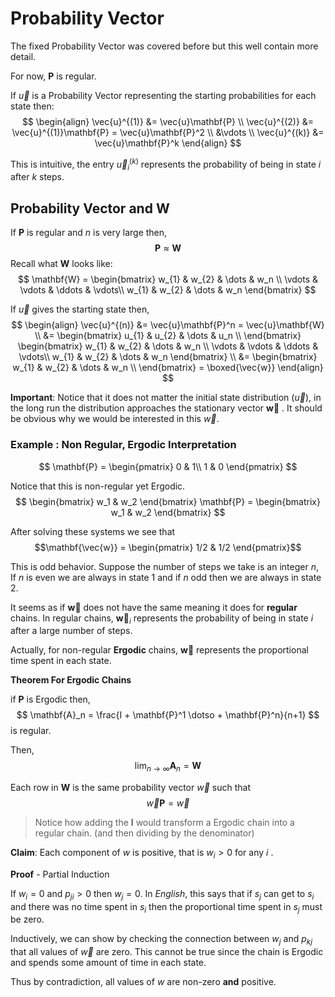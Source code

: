 # Probability Vector
The fixed Probability Vector was covered before but this well contain more detail.

For now, $\mathbf{P}$ is regular. 

If $\vec{u}$ is a Probability Vector representing the starting probabilities for each state then:
$$
\begin{align}
	\vec{u}^{(1)} &= \vec{u}\mathbf{P} \\
	\vec{u}^{(2)} &= \vec{u}^{(1)}\mathbf{P} = \vec{u}\mathbf{P}^2 \\
	&\vdots \\
	\vec{u}^{(k)} &= \vec{u}\mathbf{P}^k 
\end{align}
$$

This is intuitive, the entry $\vec{u}_{i}^{(k)}$ represents the probability of being in state $i$ after $k$ steps.  
## Probability Vector and $\mathbf{W}$
If $\mathbf{P}$ is regular and $n$ is very large then, 
$$\mathbf{P}\approx\mathbf{W}$$
Recall what $\mathbf{W}$ looks like:
$$
\mathbf{W} = \begin{bmatrix} 
    w_{1} & w_{2} & \dots & w_n \\
    \vdots & \vdots & \ddots & \vdots\\
	w_{1} & w_{2} & \dots & w_n 
\end{bmatrix}
$$

If $\vec{u}$ gives the starting state then, 
$$
\begin{align}
	\vec{u}^{(n)} &= \vec{u}\mathbf{P}^n = \vec{u}\mathbf{W} \\
	&= 
	\begin{bmatrix} 
    	u_{1} & u_{2} & \dots & u_n \\
	\end{bmatrix}
	\begin{bmatrix} 
    	w_{1} & w_{2} & \dots & w_n \\
    	\vdots & \vdots & \ddots & \vdots\\
		w_{1} & w_{2} & \dots & w_n 
	\end{bmatrix}
\\
&= \begin{bmatrix} 
    w_{1} & w_{2} & \dots & w_n \\
	\end{bmatrix} = \boxed{\vec{w}}
\end{align}
$$

**Important**: Notice that it does not matter the initial state distribution ($\vec{u}$), in the long run the distribution approaches the stationary vector $\mathbf{\vec{w}}$ . It should be obvious why we would be interested in this $\vec{w}$.

### Example : Non Regular, Ergodic Interpretation

$$
\mathbf{P} = 
\begin{pmatrix}
        0 & 1\\
        1 & 0  
\end{pmatrix} 
$$

Notice that this is non-regular yet Ergodic. 
$$
\begin{bmatrix}
        w_1 & w_2
\end{bmatrix} \mathbf{P} = \begin{bmatrix}
        w_1 & w_2
\end{bmatrix}
$$

After solving these systems we see that $$\mathbf{\vec{w}} = \begin{pmatrix}
        1/2 & 1/2
\end{pmatrix}$$

This is odd behavior.
Suppose the number of steps we take is an integer $n$, 
If $n$ is even we are always in state $1$ and if $n$ odd then we are always in state $2$. 

It seems as if $\mathbf{\vec{w}}$ does not have the same meaning it does for **regular** chains. In regular chains, $\mathbf{\vec{w}}_i$ represents the probability of being in  state $i$ after a large number of steps. 

Actually, for non-regular **Ergodic** chains, $\mathbf{\vec{w}}$ represents the proportional time spent in each state.  

**Theorem For Ergodic Chains**

if $\mathbf{P}$ is Ergodic then,
$$
\mathbf{A}_n = \frac{I + \mathbf{P}^1 \dotso + \mathbf{P}^n}{n+1}
$$
is regular. 

Then,
$$
\lim_{n\to\infty} \mathbf{A}_n = \mathbf{W}
$$

Each row in $\mathbf{W}$ is the same probability vector $\vec{w}$ such that $$\vec{w}\mathbf{P} = \vec{w}$$

> Notice how adding the $\mathbf{I}$ would transform a Ergodic chain into a regular chain. (and then dividing by the denominator)

**Claim**: Each component of $w$ is positive, that is $w_i \gt 0$ for any $i$ . 

**Proof** - Partial Induction

If $w_{i} = 0$ and $p_{ji} \gt 0$ then $w_j = 0$. In *English*, this says that if $s_j$ can get to $s_i$ and there was no time spent in $s_i$ then the proportional time spent in $s_j$ must be zero.

Inductively, we can show by checking the connection between $w_j$ and $p_{kj}$ that all values of $\vec{w}$ are zero. This cannot be true since the chain is Ergodic and spends some amount of time in each state. 

Thus by contradiction, all values of $w$ are non-zero **and** positive. 